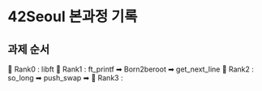 # 42Seoul 본과정 기록

## 과제 순서

📒 Rank0 : libft
📒 Rank1 : ft_printf ➡ Born2beroot ➡ get_next_line
📒 Rank2 : so_long ➡ push_swap ➡ 
📒 Rank3 : 
